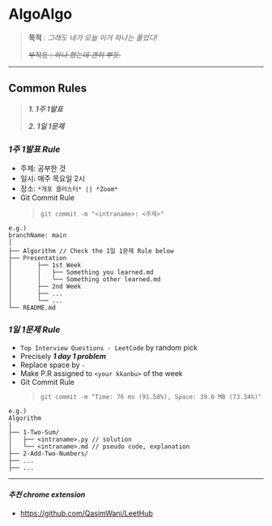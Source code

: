 # AlgoAlgo

> **목적** : _그래도 내가 오늘 이거 하나는 풀었다!_
>
> ~~부작용 : _하나 했는데 괜히 뿌듯._~~

---

## Common Rules

> ***1. 1주 1발표***
>
> ***2. 1일 1문제***

### **_1주 1발표 Rule_**

- 주제: 공부한 것
- 일시: 매주 목요일 2시
- 장소: `*개포 클러스터* || *Zoom*`
- Git Commit Rule
	> `git commit -m "<intraname>: <주제>"`

```
e.g.)
branchName: main
│
├── Algorithm // Check the 1일 1문제 Rule below
├── Presentation
│		├── 1st Week
│		│	├── Something you learned.md
│		│	└── Something other learned.md
│		├── 2nd Week
│		├── ...
│		└── ...
└── README.md
```

### **_1일 1문제 Rule_**

- `Top Interview Questions - LeetCode` by random pick
- Precisely ***1 day 1 problem***
- Replace space by `-`
- Make P.R assigned to `<your kkanbu>` of the week
- Git Commit Rule
	> `git commit -m "Time: 76 ms (91.58%), Space: 39.6 MB (73.34%)"`

```
e.g.)
Algorithm
│
├── 1-Two-Sum/
│	├── <intraname>.py // solution
│	└── <intraname>.md // pseudo code, explanation
├── 2-Add-Two-Numbers/
├── ...
├── ...
```

---

#### **_추천 chrome extension_**
- https://github.com/QasimWani/LeetHub

